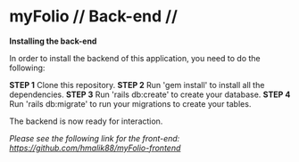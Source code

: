 # myFolio // Back-end //

**Installing the back-end**

In order to install the backend of this application, you need to do the following:

**STEP 1** Clone this repository.
**STEP 2** Run 'gem install' to install all the dependencies.
**STEP 3** Run 'rails db:create' to create your database.
**STEP 4** Run 'rails db:migrate' to run your migrations to create your tables.

The backend is now ready for interaction.

*Please see the following link for the front-end: https://github.com/hmalik88/myFolio-frontend* 
